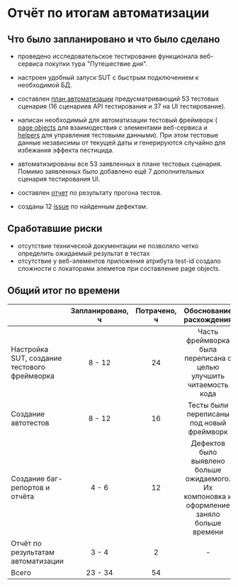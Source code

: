 # Отчёт по итогам автоматизации

## Что было запланировано и что было сделано

- проведено исследовательское тестирование функционала веб-сервиса покупки тура "Путешествие дня".
- настроен удобный запуск SUT с быстрым подключением к необходимой БД.

- составлен [план автоматизации](https://github.com/Aladyev-Dmitriy/Diplom/blob/main/docs/Plan.md) предусматривающий 53 тестовых сценария (16 сценариев API тестирования и 37 на 
UI тестирование).
- написан необходимый для автоматизации тестовый фреймворк (
[page objects](https://github.com/Aladyev-Dmitriy/Diplom/tree/main/src/test/java/ru/netology/dailyTrip/pages) для взаимодествия с 
элементами веб-сервиса и 
[helpers](https://github.com/Aladyev-Dmitriy/Diplom/tree/main/src/test/java/ru/netology/dailyTrip/helpers) для управления тестовыми данными). 
При этом тестовые данные независимы от текущей даты и генерируются случайно для избежания эффекта пестицида.
- автоматизированы все 53 заявленных в плане тестовых сценария. Помимо заявленных было добавлено ещё 7 дополнительных
сценария тестирования UI.
- составлен [отчет](Report.md) по результату прогона тестов.
- созданы 12 [issue](https://github.com/Aladyev-Dmitriy/Diplom/issues) по найденным дефектам.

## Сработавшие риски

- отсутствие технической документации не позволяло четко определить ожидаемый результат в тестах
- отсутствие у веб-элементов приложения атрибута test-id создало сложности с локаторами элеметов при составление page objects.

## Общий итог по времени

|                  | Запланировано, ч | Потрачено, ч |                                  Обоснование расхождения                                   |
|:-----------------|:----------------:|:------------:|:------------------------------------------------------------------------------------------:|
| Настройка SUT, создание тестового фреймворка |      8 - 12      |      24      |             Часть фреймворка была переписана с целью улучшить читаемость кода              |
| Создание автотестов  |      8 - 12      |      16      |                         Тесты были переписаны под новый фреймворк                          |
| Создание баг-репортов и отчёта |      4 - 6       |      12      | Дефектов было выявлено больше ожидаемого. Их компоновка и оформление заняло больше времени |  
| Отчёт по результатам автоматизации |      3 - 4       |      2       |                                             -                                              |  
| Всего |     23 - 34      |      54      |                                                                                            |
